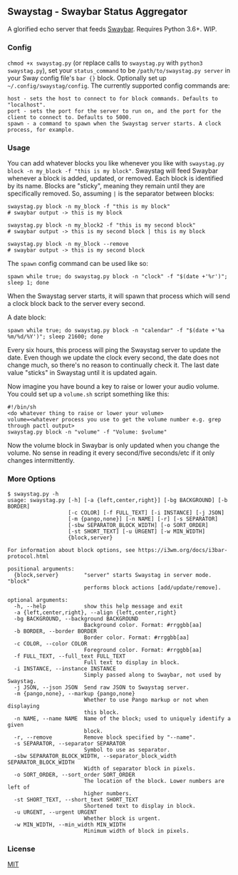 ## Swaystag - Swaybar Status Aggregator

A glorified echo server that feeds [Swaybar](https://github.com/sircmpwn/sway/). Requires Python 3.6+. WIP.

### Config

`chmod +x swaystag.py` (or replace calls to `swaystag.py` with `python3 swaystag.py`), set your `status_command` to be
`/path/to/swaystag.py server` in your Sway config file's `bar {}` block. Optionally set up `~/.config/swaystag/config`.
The currently supported config commands are:

    host - sets the host to connect to for block commands. Defaults to "localhost".
    port - sets the port for the server to run on, and the port for the client to connect to. Defaults to 5000.
    spawn - a command to spawn when the Swaystag server starts. A clock process, for example.

### Usage

You can add whatever blocks you like whenever you like with `swaystag.py block -n my_block -f "this is my block"`.
Swaystag will feed Swaybar whenever a block is added, updated, or removed. Each block is identified by its name. Blocks
are "sticky", meaning they remain until they are specifically removed. So, assuming `|` is the separator between blocks:

```shell
swaystag.py block -n my_block -f "this is my block"
# swaybar output -> this is my block

swaystag.py block -n my_block2 -f "this is my second block"
# swaybar output -> this is my second block | this is my block

swaystag.py block -n my_block --remove
# swaybar output -> this is my second block
```

The `spawn` config command can be used like so:

    spawn while true; do swaystag.py block -n "clock" -f "$(date +'%r')"; sleep 1; done

When the Swaystag server starts, it will spawn that process which will send a clock block back to the server every
second.

A date block:

    spawn while true; do swaystag.py block -n "calendar" -f "$(date +'%a %m/%d/%Y')"; sleep 21600; done

Every six hours, this process will ping the Swaystag server to update the date. Even though we update the clock every
second, the date does not change much, so there's no reason to continually check it. The last date value "sticks" in
Swaystag until it is updated again.

Now imagine you have bound a key to raise or lower your audio volume. You could set up a `volume.sh` script something
like this:

    #!/bin/sh
    <do whatever thing to raise or lower your volume>
    volume=<whatever process you use to get the volume number e.g. grep through pactl output>
    swaystag.py block -n "volume" -f "Volume: $volume"

Now the volume block in Swaybar is only updated when you change the volume. No sense in reading it every second/five
seconds/etc if it only changes intermittently.

### More Options

```shell
$ swaystag.py -h
usage: swaystag.py [-h] [-a {left,center,right}] [-bg BACKGROUND] [-b BORDER]
                   [-c COLOR] [-f FULL_TEXT] [-i INSTANCE] [-j JSON]
                   [-m {pango,none}] [-n NAME] [-r] [-s SEPARATOR]
                   [-sbw SEPARATOR_BLOCK_WIDTH] [-o SORT_ORDER]
                   [-st SHORT_TEXT] [-u URGENT] [-w MIN_WIDTH]
                   {block,server}

For information about block options, see https://i3wm.org/docs/i3bar-
protocol.html

positional arguments:
  {block,server}        "server" starts Swaystag in server mode. "block"
                        performs block actions [add/update/remove].

optional arguments:
  -h, --help            show this help message and exit
  -a {left,center,right}, --align {left,center,right}
  -bg BACKGROUND, --background BACKGROUND
                        Background color. Format: #rrggbb[aa]
  -b BORDER, --border BORDER
                        Border color. Format: #rrggbb[aa]
  -c COLOR, --color COLOR
                        Foreground color. Format: #rrggbb[aa]
  -f FULL_TEXT, --full_text FULL_TEXT
                        Full text to display in block.
  -i INSTANCE, --instance INSTANCE
                        Simply passed along to Swaybar, not used by Swaystag.
  -j JSON, --json JSON  Send raw JSON to Swaystag server.
  -m {pango,none}, --markup {pango,none}
                        Whether to use Pango markup or not when displaying
                        this block.
  -n NAME, --name NAME  Name of the block; used to uniquely identify a given
                        block.
  -r, --remove          Remove block specified by "--name".
  -s SEPARATOR, --separator SEPARATOR
                        Symbol to use as separator.
  -sbw SEPARATOR_BLOCK_WIDTH, --separator_block_width SEPARATOR_BLOCK_WIDTH
                        Width of separator block in pixels.
  -o SORT_ORDER, --sort_order SORT_ORDER
                        The location of the block. Lower numbers are left of
                        higher numbers.
  -st SHORT_TEXT, --short_text SHORT_TEXT
                        Shortened text to display in block.
  -u URGENT, --urgent URGENT
                        Whether block is urgent.
  -w MIN_WIDTH, --min_width MIN_WIDTH
                        Minimum width of block in pixels.
```

### License

[MIT](https://opensource.org/licenses/MIT)
